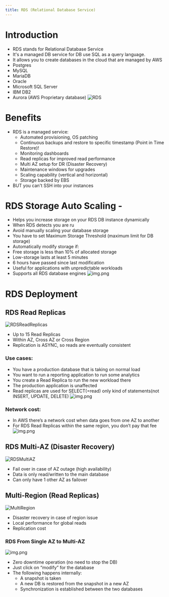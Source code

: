 ```yaml
---
title: RDS (Relational Database Service)
---
```


# Introduction
- RDS stands for Relational Database Service
- It's a managed DB service for DB use SQL as a query language.
- It allows you to create databases in the cloud that are managed by AWS
- Postgres
- MySQL
- MariaDB
- Oracle
- Microsoft SQL Server
- IBM DB2
- Aurora (AWS Proprietary database)
![RDS](./RDS.png)

# Benefits
- RDS is a managed service:
  - Automated provisioning, OS patching
  - Continuous backups and restore to specific timestamp (Point in Time Restore)!
  - Monitoring dashboards
  - Read replicas for improved read performance
  - Multi AZ setup for DR (Disaster Recovery)
  - Maintenance windows for upgrades
  - Scaling capability (vertical and horizontal)
  - Storage backed by EBS
- BUT you can't SSH into your instances

# RDS Storage Auto Scaling - 
- Helps you increase storage on your RDS DB instance dynamically
- When RDS detects you are ru
- Avoid manually scaling your database storage
- You have to set Maximum Storage Threshold (maximum limit for DB storage)
- Automatically modify storage if:
- Free storage is less than 10% of allocated storage
- Low-storage lasts at least 5 minutes
- 6 hours have passed since last modification
- Useful for applications with unpredictable workloads
- Supports all RDS database engines
![img.png](RDS-auto-scaling.png)

# RDS Deployment
## RDS Read Replicas
![RDSReadReplicas](./Read-Replica.png)
- Up to 15 Read Replicas
- Within AZ, Cross AZ or Cross Region
- Replication is ASYNC, so reads are eventually consistent
### Use cases:
- You have a production database that is taking on normal load
- You want to run a reporting application to run some analytics
- You create a Read Replica to run the new workload there
- The production application is unaffected
- Read replicas are used for SELECT(=read) only kind of statements(not INSERT, UPDATE, DELETE)
![img.png](read-replicas.png)
### Network cost:
- In AWS there’s a network cost when data goes from one AZ to another
- For RDS Read Replicas within the same region, you don’t pay that fee
![img.png](Network-cost.png)

## RDS Multi-AZ (Disaster Recovery)
![RDSMultiAZ](./Multi-AZ.png)
- Fail over in case of AZ outage (high availability)
- Data is only read/written to the main database
- Can only have 1 other AZ as failover

## Multi-Region (Read Replicas)
![MultiRegion](./Multi-Region.png)
- Disaster recovery in case of region issue
- Local performance for global reads
- Replication cost

### RDS From Single AZ to Multi-AZ
![img.png](RDS-detail.png)
- Zero downtime operation (no need to stop the DB)
- Just click on “modify” for the database
- The following happens internally:
  - A snapshot is taken
  - A new DB is restored from the snapshot in a new AZ
  - Synchronization is established between the two databases
